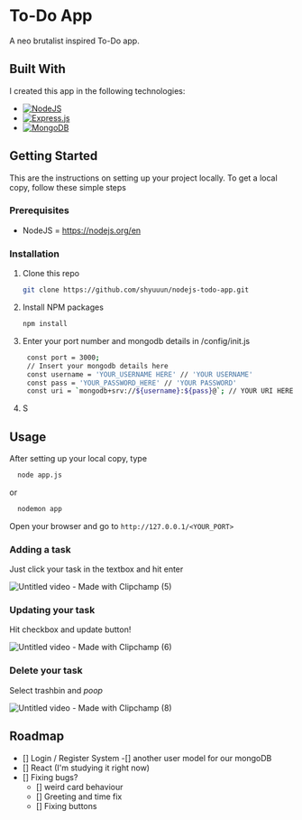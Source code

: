 # To-Do App

A neo brutalist inspired To-Do app.

## Built With
I created this app in the following technologies: 

* [![NodeJS]][NodeJS-url]
* [![Express.js]][Express.js-url]
* [![MongoDB]][MongoDB-url]

## Getting Started
This are the instructions on setting up your project locally. To get a local copy, follow these simple steps

### Prerequisites
 * NodeJS = https://nodejs.org/en

### Installation

1. Clone this repo
   ```sh
   git clone https://github.com/shyuuun/nodejs-todo-app.git
   ```
2. Install NPM packages
   ```sh
   npm install
   ```
3. Enter your port number and mongodb details in /config/init.js
   ```sh
    const port = 3000;
    // Insert your mongodb details here
    const username = 'YOUR_USERNAME HERE' // 'YOUR USERNAME'
    const pass = 'YOUR_PASSWORD_HERE' // 'YOUR PASSWORD'
    const uri = `mongodb+srv://${username}:${pass}@`; // YOUR URI HERE
   ```
4. S

## Usage

After setting up your local copy, type 

```sh
  node app.js
```
or
```sh
  nodemon app
```

Open your browser and go to ``` http://127.0.0.1/<YOUR_PORT> ```

### Adding a task
Just click your task in the textbox and hit enter

![Untitled video - Made with Clipchamp (5)](https://github.com/shyuuun/nodejs-todo-app/assets/69673796/4e522db4-decd-4e14-b540-1f7ef0e7d193)

### Updating your task
Hit checkbox and update button!

![Untitled video - Made with Clipchamp (6)](https://github.com/shyuuun/nodejs-todo-app/assets/69673796/de2da181-52cf-4886-957c-139dc8c7cbb3)

### Delete your task
Select trashbin and *poop*

![Untitled video - Made with Clipchamp (8)](https://github.com/shyuuun/nodejs-todo-app/assets/69673796/2016b132-af48-43da-ae36-578970aa8a0e)



## Roadmap

- [] Login / Register System
    -[] another user model for our mongoDB
- [] React (I'm studying it right now)
- [] Fixing bugs?
  - [] weird card behaviour
  - [] Greeting and time fix
  - [] Fixing buttons
  












[NodeJS]: https://img.shields.io/badge/node.js-6DA55F?style=for-the-badge&logo=node.js&logoColor=white
[NodeJS-url]: https://nodejs.org/en
[Express.js]: https://img.shields.io/badge/express.js-%23404d59.svg?style=for-the-badge&logo=express&logoColor=%2361DAFB
[Express.js-url]: https://expressjs.com/
[MongoDB]: https://img.shields.io/badge/MongoDB-%234ea94b.svg?style=for-the-badge&logo=mongodb&logoColor=white
[MongoDB-url]: https://www.mongodb.com/



